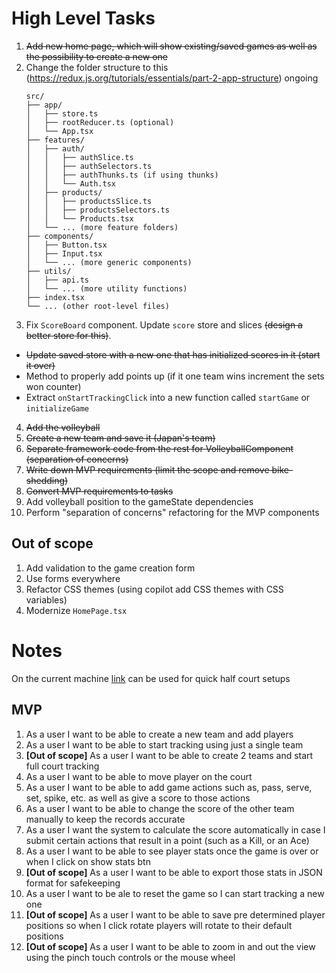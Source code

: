 # High Level Tasks

1. ~~Add new home page, which will show existing/saved games as well as the possibility to create a new one~~
2. Change the folder structure to this (https://redux.js.org/tutorials/essentials/part-2-app-structure) ongoing
   ```
   src/
   ├── app/
   │   ├── store.ts
   │   ├── rootReducer.ts (optional)
   │   └── App.tsx
   ├── features/
   │   ├── auth/
   │   │   ├── authSlice.ts
   │   │   ├── authSelectors.ts
   │   │   ├── authThunks.ts (if using thunks)
   │   │   └── Auth.tsx
   │   ├── products/
   │   │   ├── productsSlice.ts
   │   │   ├── productsSelectors.ts
   │   │   └── Products.tsx
   │   └── ... (more feature folders)
   ├── components/
   │   ├── Button.tsx
   │   ├── Input.tsx
   │   └── ... (more generic components)
   ├── utils/
   │   ├── api.ts
   │   └── ... (more utility functions)
   ├── index.tsx
   └── ... (other root-level files)
   ```
3. Fix `ScoreBoard` component. Update `score` store and slices ~~(design a better store for this)~~.
  - ~~Update saved store with a new one that has initialized scores in it (start it over)~~
  - Method to properly add points up (if it one team wins increment the sets won counter)
  - Extract `onStartTrackingClick` into a new function called `startGame` or `initializeGame`
4. ~~Add the volleyball~~
5. ~~Create a new team and save it (Japan's team)~~
6. ~~Separate framework code from the rest for VolleyballComponent (separation of concerns)~~
7. ~~Write down MVP requirements (limit the scope and remove bike-shedding)~~
8. ~~Convert MVP requirements to tasks~~
9. Add volleyball position to the gameState dependencies
10. Perform "separation of concerns" refactoring for the MVP components

## Out of scope

1. Add validation to the game creation form
2. Use forms everywhere
3. Refactor CSS themes (using copilot add CSS themes with CSS variables)
4. Modernize `HomePage.tsx`

# Notes

On the current machine [link](http://localhost:5173/game/8bdcd54e-e542-44be-8463-f8afeefeef60) can be used for quick half court setups


## MVP

1. As a user I want to be able to create a new team and add players
2. As a user I want to be able to start tracking using just a single team
3. **[Out of scope]** As a user I want to be able to create 2 teams and start full court tracking
4. As a user I want to be able to move player on the court
5. As a user I want to be able to add game actions such as, pass, serve, set, spike, etc. as well as give a score to those actions
6. As a user I want to be able to change the score of the other team manually to keep the records accurate
7. As a user I want the system to calculate the score automatically in case I submit certain actions that result in a point (such as a Kill, or an Ace)
8. As a user I want to be able to see player stats once the game is over or when I click on show stats btn
9. **[Out of scope]** As a user I want to be able to export those stats in JSON format for safekeeping
10. As a user I want to be ale to reset the game so I can start tracking a new one
11. **[Out of scope]** As a user I want to be able to save pre determined player positions so when I click rotate players will rotate to their default positions
12. **[Out of scope]** As a user I want to be able to zoom in and out the view using the pinch touch controls or the mouse wheel

